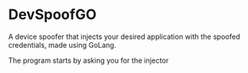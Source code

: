 # DevSpoofGO
A device spoofer that injects your desired application with the spoofed credentials, made using GoLang.

The program starts by asking you for the injector